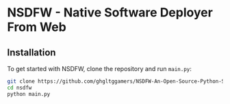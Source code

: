 # NSDFW - Native Software Deployer From Web

## Installation

To get started with NSDFW, clone the repository and run `main.py`:

```bash
git clone https://github.com/ghgltggamers/NSDFW-An-Open-Source-Python-Software-for-creating-native-apps-with-html-css-js.git
cd nsdfw
python main.py
